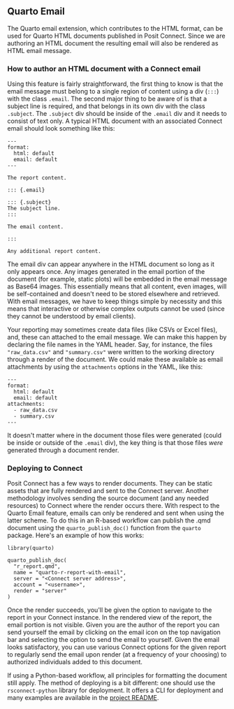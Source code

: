 ## Quarto Email

The Quarto email extension, which contributes to the HTML format, can be used for Quarto HTML documents published in Posit Connect. Since we are authoring an HTML document the resulting email will also be rendered as HTML email message.

### How to author an HTML document with a Connect email

Using this feature is fairly straightforward, the first thing to know is that the email message must belong to a single region of content using a div (`:::`) with the class `.email`. The second major thing to be aware of is that a subject line is required, and that belongs in its own div with the class `.subject`. The `.subject` div should be inside of the `.email` div and it needs to consist of text only. A typical HTML document with an associated Connect email should look something like this:

```
---
format:
  html: default
  email: default
---

The report content.

::: {.email}

::: {.subject}
The subject line.
:::

The email content.

:::

Any additional report content.

```

The email div can appear anywhere in the HTML document so long as it only appears once. Any images generated in the email portion of the document (for example, static plots) will be embedded in the email message as Base64 images. This essentially means that all content, even images, will be self-contained and doesn't need to be stored elsewhere and retrieved. With email messages, we have to keep things simple by necessity and this means that interactive or otherwise complex outputs cannot be used (since they cannot be understood by email clients).

Your reporting may sometimes create data files (like CSVs or Excel files), and, these can attached to the email message. We can make this happen by declaring the file names in the YAML header. Say, for instance, the files `"raw_data.csv"` and `"summary.csv"` were written to the working directory through a render of the document. We could make these available as email attachments by using the `attachments` options in the YAML, like this:

```
---
format:
  html: default
  email: default
attachments:
  - raw_data.csv
  - summary.csv
---
```

It doesn't matter where in the document those files were generated (could be inside or outside of the `.email` div), the key thing is that those files _were_ generated through a document render.

### Deploying to Connect

Posit Connect has a few ways to render documents. They can be static assets that are fully rendered and sent to the Connect server. Another methodology involves sending the source document (and any needed resources) to Connect where the render occurs there. With respect to the Quarto Email feature, emails can only be rendered and sent when using the latter scheme. To do this in an R-based workflow can publish the .qmd document using the `quarto_publish_doc()` function from the `quarto` package. Here's an example of how this works:

```
library(quarto)

quarto_publish_doc(
  "r_report.qmd",
  name = "quarto-r-report-with-email",
  server = "<Connect server address>",
  account = "<username>",
  render = "server"
)
```

Once the render succeeds, you'll be given the option to navigate to the report in your Connect instance. In the rendered view of the report, the email portion is not visible. Given you are the author of the report you can send yourself the email by clicking on the email icon on the top navigation bar and selecting the option to send the email to yourself. Given the email looks satisfactory, you can use various Connect options for the given report to regularly send the email upon render (at a frequency of your choosing) to authorized individuals added to this document.

If using a Python-based workflow, all principles for formatting the document still apply. The method of deploying is a bit different: one should use the `rsconnect-python` library for deployment. It offers a CLI for deployment and many examples are available in the [project README](https://github.com/rstudio/rsconnect-python).
